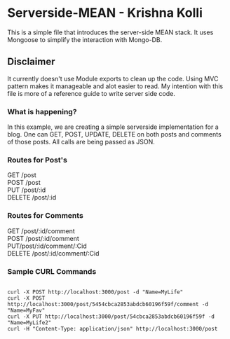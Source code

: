# Serverside-MEAN - Krishna Kolli

This is a simple file that introduces the server-side MEAN stack. It uses Mongoose to simplify the interaction with Mongo-DB. 

## Disclaimer
It currently doesn't use Module exports to clean up the code. Using MVC pattern makes it manageable and alot easier to read. My intention with this file is more of a reference guide to write server side code.

### What is happening?
In this example, we are creating a simple serverside implementation for a blog. One can GET, POST, UPDATE, DELETE on both posts and comments of those posts. All calls are being passed as JSON.

### Routes for Post's
GET /post <br/>
POST /post <br/>
PUT /post/:id <br/>
DELETE /post/:id <br/>

### Routes for Comments
GET /post/:id/comment <br/>
POST /post/:id/comment <br/>
PUT/post/:id/comment/:Cid <br/>
DELETE /post/:id/comment/:Cid <br/>

### Sample CURL Commands
```

curl -X POST http://localhost:3000/post -d "Name=MyLife"
curl -X POST http://localhost:3000/post/5454cbca2853abdcb60196f59f/comment -d "Name=MyFav"
curl -X PUT http://localhost:3000/post/54cbca2853abdcb60196f59f -d "Name=MyLife2"
curl -H "Content-Type: application/json" http://localhost:3000/post

```




